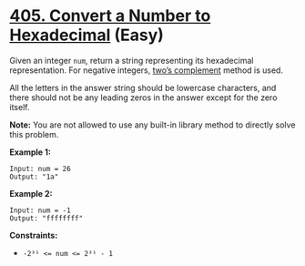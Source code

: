 # [405. Convert a Number to Hexadecimal][link] (Easy)

[link]: https://leetcode.com/problems/convert-a-number-to-hexadecimal/

Given an integer `num`, return a string representing its hexadecimal representation. For negative
integers, [two’s complement](https://en.wikipedia.org/wiki/Two%27s_complement) method is used.

All the letters in the answer string should be lowercase characters, and there should not be any
leading zeros in the answer except for the zero itself.

**Note:** You are not allowed to use any built-in library method to directly solve this problem.

**Example 1:**

```
Input: num = 26
Output: "1a"
```

**Example 2:**

```
Input: num = -1
Output: "ffffffff"
```

**Constraints:**

- `-2³¹ <= num <= 2³¹ - 1`
